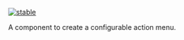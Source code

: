 [![stable](http://badges.github.io/stability-badges/dist/stable.svg)](http://github.com/badges/stability-badges)

A component to create a configurable action menu.
